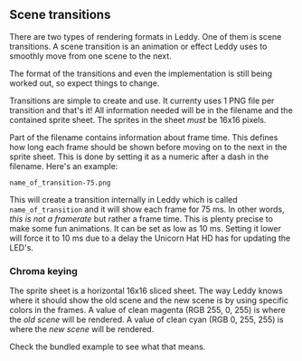 ## Scene transitions
There are two types of rendering formats in Leddy. One of them is scene transitions. A scene transition is an animation or effect Leddy uses to smoothly move from one scene to the next.

The format of the transitions and even the implementation is still being worked out, so expect things to change.

Transitions are simple to create and use. It currenty uses 1 PNG file per transition and that's it! All information needed will be in the filename and the contained sprite sheet. The sprites in the sheet *must* be 16x16 pixels.

Part of the filename contains information about frame time. This defines how long each frame should be shown before moving on to the next in the sprite sheet. This is done by setting it as a numeric after a dash in the filename. Here's an example:
```
name_of_transition-75.png
```
This will create a transition internally in Leddy which is called `name_of_transition` and it will show each frame for 75 ms. In other words, *this is not a framerate* but rather a frame time. This is plenty precise to make some fun animations. It can be set as low as 10 ms. Setting it lower will force it to 10 ms due to a delay the Unicorn Hat HD has for updating the LED's.

### Chroma keying
The sprite sheet is a horizontal 16x16 sliced sheet. The way Leddy knows where it should show the old scene and the new scene is by using specific colors in the frames. A value of clean magenta (RGB 255, 0, 255) is where the *old scene* will be rendered. A value of clean cyan (RGB 0, 255, 255) is where the *new scene* will be rendered.

Check the bundled example to see what that means.
